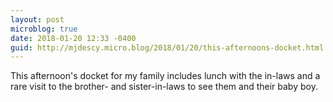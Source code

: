 ```yaml
---
layout: post
microblog: true
date: 2018-01-20 12:33 -0400
guid: http://mjdescy.micro.blog/2018/01/20/this-afternoons-docket.html
---
```

This afternoon's docket for my family includes lunch with the in-laws and a rare visit to the brother- and sister-in-laws to see them and their baby boy.
